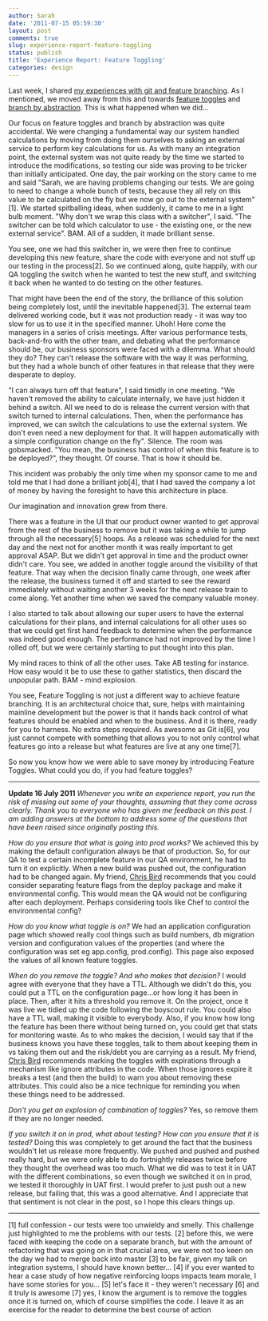 ```yaml
---
author: Sarah
date: '2011-07-15 05:59:30'
layout: post
comments: true
slug: experience-report-feature-toggling
status: publish
title: 'Experience Report: Feature Toggling'
categories: design
---
```


Last week, I shared <a href="/design/experience-report-branch-by-feature/" title="Experience Report: Git and Branch By Feature" target="_blank">my experiences with git and feature branching</a>. As I mentioned, we moved away from this and towards <a href="http://martinfowler.com/bliki/FeatureToggle.html" title="Feature Toggle" target="_blank">feature toggles</a> and <a href="http://continuousdelivery.com/2011/05/make-large-scale-changes-incrementally-with-branch-by-abstraction/" title="Branch By Abstraction" target="_blank">branch by abstraction</a>. This is what happened when we did...

Our focus on feature toggles and branch by abstraction was quite accidental. We were changing a fundamental way our system handled calculations by moving from doing them ourselves to asking an external service to perform key calculations for us. As with many an integration point, the external system was not quite ready by the time we started to introduce the modifications, so testing our side was proving to be tricker than initially anticipated. One day, the pair working on the story came to me and said "Sarah, we are having problems changing our tests. We are going to need to change a whole bunch of tests, because they all rely on this value to be calculated on the fly but we now go out to the external system"[1]. We started spitballing ideas, when suddenly, it came to me in a light bulb moment. "Why don't we wrap this class with a switcher", I said. "The switcher can be told which calculator to use - the existing one, or the new external service". BAM. All of a sudden, it made brilliant sense.

You see, one we had this switcher in, we were then free to continue developing this new feature, share the code with everyone and not stuff up our testing in the process[2]. So we continued along, quite happily, with our QA toggling the switch when he wanted to test the new stuff, and switching it back when he wanted to do testing on the other features.

That might have been the end of the story, the brilliance of this solution being completely lost, until the inevitable happened[3]. The external team delivered working code, but it was not production ready - it was way too slow for us to use it in the specified manner. Uhoh! Here come the managers in a series of crisis meetings. After various performance tests, back-and-fro with the other team, and debating what the performance should be, our business sponsors were faced with a dilemma. What should they do? They can't release the software with the way it was performing, but they had a whole bunch of other features in that release that they were desperate to deploy.

"I can always turn off that feature", I said timidly in one meeting. "We haven't removed the ability to calculate internally, we have just hidden it behind a switch. All we need to do is release the current version with that switch turned to internal calculations. Then, when the performance has improved, we can switch the calculations to use the external system. We don't even need a new deployment for that. It will happen automatically with a simple configuration change on the fly". Silence. The room was gobsmacked. "You mean, the business has control of when this feature is to be deployed?", they thought. Of course. That is how it should be.

This incident was probably the only time when my sponsor came to me and told me that I had done a brilliant job[4], that I had saved the company a lot of money by having the foresight to have this architecture in place.

Our imagination and innovation grew from there.

There was a feature in the UI that our product owner wanted to get approval from the rest of the business to remove but it was taking a while to jump through all the necessary[5] hoops. As a release was scheduled for the next day and the next not for another month it was really important to get approval ASAP. But we didn't get approval in time and the product owner didn't care. You see, we added in another toggle around the visibility of that feature. That way when the decision finally came through, one week after the release, the business turned it off and started to see the reward immediately without waiting another 3 weeks for the next release train to come along. Yet another time when we saved the company valuable money.

I also started to talk about allowing our super users to have the external calculations for their plans, and internal calculations for all other uses so that we could get first hand feedback to determine when the performance was indeed good enough. The performance had not improved by the time I rolled off, but we were certainly starting to put thought into this plan.

My mind races to think of all the other uses. Take AB testing for instance. How easy would it be to use these to gather statistics, then discard the unpopular path. BAM - mind explosion.

You see, Feature Toggling is not just a different way to achieve feature branching. It is an architectural choice that, sure, helps with maintaining mainline development but the power is that it hands back control of what features should be enabled and when to the business. And it is there, ready for you to harness. No extra steps required. As awesome as Git is[6], you just cannot compete with something that allows you to not only control what features go into a release but what features are live at any one time[7]. 

So now you know how we were able to save money by introducing Feature Toggles. What could you do, if you had feature toggles?

<hr/>
<strong>Update 16 July 2011</strong>
<em>Whenever you write an experience report, you run the risk of missing out some of your thoughts, assuming that they come across clearly. Thank you to everyone who has given me feedback on this post. I am adding answers at the bottom to address some of the questions that have been raised since originally posting this.</em>

<em>How do you ensure that what is going into prod works?</em>
We achieved this by making the default configuration always be that of production. So, for our QA to test a certain incomplete feature in our QA environment, he had to turn it on explicitly. When a new build was pushed out, the configuration had to be changed again.
My friend, <a href="http://www.christopherbird.co.uk" title="@chrisabird">Chris Bird</a> recommends that you could consider separating feature flags from the deploy package and make it environmental config. This would mean the QA would not be configuring after each deployment. Perhaps considering tools like Chef to control the environmental config?

<em>How do you know what toggle is on?</em>
We had an application configuration page which showed really cool things such as build numbers, db migration version and configuration values of the properties (and where the configuration was set eg app.config, prod.config). This page also exposed the values of all known feature toggles.

<em>When do you remove the toggle? And who makes that decision?</em>
I would agree with everyone that they have a TTL. Although we didn't do this, you could put a TTL on the configuration page...or how long it has been in place. Then, after it hits a threshold you remove it. On the project, once it was live we tidied up the code following the boyscout rule. You could also have a TTL wall, making it visible to everybody. 
Also, if you know how long the feature has been there without being turned on, you could get that stats for monitoring waste. 
As to who makes the decision, I would say that if the business knows you have these toggles, talk to them about keeping them in vs taking them out and the risk/debt you are carrying as a result.
My friend, <a href="http://www.christopherbird.co.uk" title="@chrisabird">Chris Bird</a> recommends marking the toggles with expirations through a mechanism like ignore attributes in the code. When those ignores expire it breaks a test (and then the build) to warn you about removing these attributes. This could also be a nice technique for reminding you when these things need to be addressed.

<em>Don't you get an explosion of combination of toggles?</em>
Yes, so remove them if they are no longer needed.

<em>If you switch it on in prod, what about testing? How can you ensure that it is tested?</em>
Doing this was completely to get around the fact that the business wouldn't let us release more frequently. We pushed and pushed and pushed really hard, but we were only able to do fortnightly releases twice before they thought the overhead was too much. What we did was to test it in UAT with the different combinations, so even though we switched it on in prod, we tested it thoroughly in UAT first. I would prefer to just push out a new release, but failing that, this was a good alternative. And I appreciate that that sentiment is not clear in the post, so I hope this clears things up.
<hr/>

[1] full confession - our tests were too unwieldy and smelly. This challenge just highlighted to me the problems with our tests.
[2] before this, we were faced with keeping the code on a separate branch, but with the amount of refactoring that was going on in that crucial area, we were not too keen on the day we had to merge back into master
[3] to be fair, given my talk on integration systems, I should have known better...
[4] if you ever wanted to hear a case study of how negative reinforcing loops impacts team morale, I have some stories for you...
[5] let's face it - they weren't necessary
[6] and it truly is awesome
[7] yes, I know the argument is to remove the toggles once it is turned on, which of course simplifies the code. I leave it as an exercise for the reader to determine the best course of action